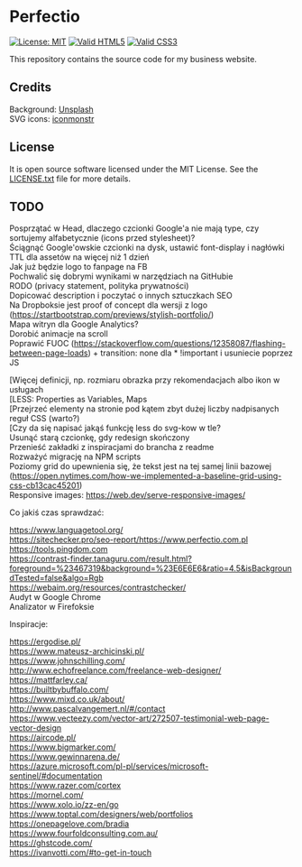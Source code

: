 # Perfectio

[![License: MIT](https://img.shields.io/badge/License-MIT-brightgreen.svg)](LICENSE.txt)
[![Valid HTML5](https://img.shields.io/badge/HTML5-Valid-brightgreen)](https://validator.w3.org/nu/?doc=https%3A%2F%2Fwww.perfectio.pl)
[![Valid CSS3](https://img.shields.io/badge/CSS3-Valid-brightgreen)](https://jigsaw.w3.org/css-validator/validator?uri=https%3A%2F%2Fwww.perfectio.pl)

This repository contains the source code for my business website.

## Credits

Background: [Unsplash](https://unsplash.com)  
SVG icons: [iconmonstr](https://iconmonstr.com)

## License

It is open source software licensed under the MIT License. See the [LICENSE.txt](LICENSE.txt) file for more details.

## TODO

Posprzątać w Head, dlaczego czcionki Google'a nie mają type, czy sortujemy  alfabetycznie (icons przed stylesheet)?  
Ściągnąć Google'owskie czcionki na dysk, ustawić font-display i nagłówki TTL dla assetów na więcej niż 1 dzień  
Jak już będzie logo to fanpage na FB  
Pochwalić się dobrymi wynikami w narzędziach na GitHubie  
RODO (privacy statement, polityka prywatności)  
Dopicować description i poczytać o innych sztuczkach SEO  
Na Dropboksie jest proof of concept dla wersji z logo (https://startbootstrap.com/previews/stylish-portfolio/)  
Mapa witryn dla Google Analytics?  
Dorobić animacje na scroll  
Poprawić FUOC (https://stackoverflow.com/questions/12358087/flashing-between-page-loads) + transition: none dla * !important i usuniecie poprzez JS  

[Więcej definicji, np. rozmiaru obrazka przy rekomendacjach albo ikon w usługach  
[LESS: Properties as Variables, Maps  
[Przejrzeć elementy na stronie pod kątem zbyt dużej liczby nadpisanych reguł CSS (warto?)  
[Czy da się napisać jakąś funkcję less do svg-kow w tle?  
Usunąć starą czcionkę, gdy redesign skończony  
Przenieść zakładki z inspiracjami do brancha z readme  
Rozważyć migrację na NPM scripts  
Poziomy grid do upewnienia się, że tekst jest na tej samej linii bazowej (https://open.nytimes.com/how-we-implemented-a-baseline-grid-using-css-cb13cac45201)  
Responsive images: https://web.dev/serve-responsive-images/  

Co jakiś czas sprawdzać:  

https://www.languagetool.org/  
https://sitechecker.pro/seo-report/https://www.perfectio.com.pl  
https://tools.pingdom.com  
https://contrast-finder.tanaguru.com/result.html?foreground=%23467319&background=%23E6E6E6&ratio=4.5&isBackgroundTested=false&algo=Rgb  
https://webaim.org/resources/contrastchecker/  
Audyt w Google Chrome  
Analizator w Firefoksie  

Inspiracje:  

https://ergodise.pl/  
https://www.mateusz-archicinski.pl/  
https://www.johnschilling.com/  
http://www.echofreelance.com/freelance-web-designer/  
https://mattfarley.ca/  
https://builtbybuffalo.com/  
https://www.mixd.co.uk/about/  
http://www.pascalvangemert.nl/#/contact  
https://www.vecteezy.com/vector-art/272507-testimonial-web-page-vector-design  
https://aircode.pl/  
https://www.bigmarker.com/  
https://www.gewinnarena.de/  
https://azure.microsoft.com/pl-pl/services/microsoft-sentinel/#documentation  
https://www.razer.com/cortex  
https://mornel.com/  
https://www.xolo.io/zz-en/go  
https://www.toptal.com/designers/web/portfolios  
https://onepagelove.com/bradia  
https://www.fourfoldconsulting.com.au/  
https://ghstcode.com/  
https://ivanvotti.com/#to-get-in-touch  
